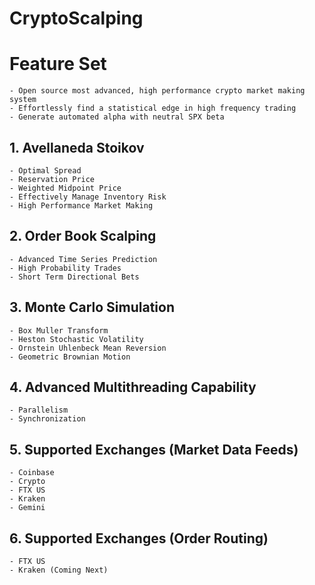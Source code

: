 # CryptoScalping

# Feature Set

    - Open source most advanced, high performance crypto market making system   
    - Effortlessly find a statistical edge in high frequency trading 
    - Generate automated alpha with neutral SPX beta

## 1. Avellaneda Stoikov

    - Optimal Spread
    - Reservation Price
    - Weighted Midpoint Price
    - Effectively Manage Inventory Risk 
    - High Performance Market Making

## 2. Order Book Scalping

    - Advanced Time Series Prediction
    - High Probability Trades
    - Short Term Directional Bets

## 3. Monte Carlo Simulation

    - Box Muller Transform
    - Heston Stochastic Volatility 
    - Ornstein Uhlenbeck Mean Reversion
    - Geometric Brownian Motion 

## 4. Advanced Multithreading Capability

    - Parallelism
    - Synchronization 

## 5. Supported Exchanges (Market Data Feeds)

    - Coinbase
    - Crypto
    - FTX US
    - Kraken 
    - Gemini

## 6. Supported Exchanges (Order Routing) 

    - FTX US
    - Kraken (Coming Next)
